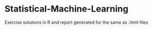# Statistical-Machine-Learning
Exercise solutions in R and report generated for the same as .html files 
